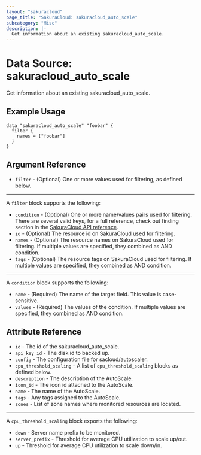```yaml
---
layout: "sakuracloud"
page_title: "SakuraCloud: sakuracloud_auto_scale"
subcategory: "Misc"
description: |-
  Get information about an existing sakuracloud_auto_scale.
---
```


# Data Source: sakuracloud_auto_scale

Get information about an existing sakuracloud_auto_scale.

## Example Usage

```hcl
data "sakuracloud_auto_scale" "foobar" {
  filter {
    names = ["foobar"]
  }
}
```
## Argument Reference

* `filter` - (Optional) One or more values used for filtering, as defined below.

---

A `filter` block supports the following:

* `condition` - (Optional) One or more name/values pairs used for filtering. There are several valid keys, for a full reference, check out finding section in the [SakuraCloud API reference](https://developer.sakura.ad.jp/cloud/api/1.1/).
* `id` - (Optional) The resource id on SakuraCloud used for filtering.
* `names` - (Optional) The resource names on SakuraCloud used for filtering. If multiple values ​​are specified, they combined as AND condition.
* `tags` - (Optional) The resource tags on SakuraCloud used for filtering. If multiple values ​​are specified, they combined as AND condition.

---

A `condition` block supports the following:

* `name` - (Required) The name of the target field. This value is case-sensitive.
* `values` - (Required) The values of the condition. If multiple values ​​are specified, they combined as AND condition.


## Attribute Reference

* `id` - The id of the sakuracloud_auto_scale.
* `api_key_id` - The disk id to backed up.
* `config` - The configuration file for sacloud/autoscaler.
* `cpu_threshold_scaling` - A list of `cpu_threshold_scaling` blocks as defined below.
* `description` - The description of the AutoScale.
* `icon_id` - The icon id attached to the AutoScale.
* `name` - The name of the AutoScale.
* `tags` - Any tags assigned to the AutoScale.
* `zones` - List of zone names where monitored resources are located.

---

A `cpu_threshold_scaling` block exports the following:

* `down` - Server name prefix to be monitored.
* `server_prefix` - Threshold for average CPU utilization to scale up/out.
* `up` - Threshold for average CPU utilization to scale down/in.
